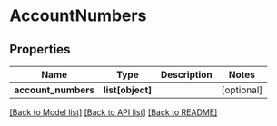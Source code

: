 # AccountNumbers

## Properties
Name | Type | Description | Notes
------------ | ------------- | ------------- | -------------
**account_numbers** | **list[object]** |  | [optional] 

[[Back to Model list]](../README.md#documentation-for-models) [[Back to API list]](../README.md#documentation-for-api-endpoints) [[Back to README]](../README.md)


